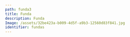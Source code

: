 ```yaml
---
path: funda3
title: Funda
description: Funda
Image: /assets/32be423a-b009-4d5f-a9b3-12560d83f841.jpg
identifier: fundas
---
```


